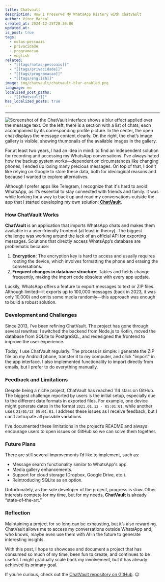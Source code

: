 ```yaml
---
title: Chatvault
description: How I Preserve My WhatsApp History with ChatVault
author: Vítor Marçal
created_at: 2024-12-25T20:30:00
updated_at: 
is_post: true
tags:
  - notas-pessoais
  - privacidade
  - programacao
  - english
related:
  - "[[tags/notas-pessoais]]"
  - "[[tags/privacidade]]"
  - "[[tags/programacao]]"
  - "[[tags/english]]"
image: img/chatvault/chatvault-blur-enabled.png
language: en
localized_post_paths:
  - "[[chatvault]]"
has_localized_posts: true
---
```

----

![Screenshot of the ChatVault interface shows a blur effect applied over the message text. On the left, there is a section with a list of chats, each accompanied by its corresponding profile picture. In the center, the open chat displays the message content clearly. On the right, the chat’s image gallery is visible, showing thumbnails of the available images in the gallery.](/img/chatvault/chatvault-blur-enabled.png)


For at least two years, I had an idea in mind: to find an independent solution for recording and accessing my WhatsApp conversations. I've always hated how the backup system works—dependent on circumstances like changing phones, I ended up losing many precious messages. On top of that, I don't like relying on Google to store these data, both for ideological reasons and because I wanted to explore alternatives.

Although I prefer apps like Telegram, I recognize that it's hard to avoid WhatsApp, as it’s essential to stay connected with friends and family. It was while looking for a way to back up and read my conversations outside the app that I started developing my own solution: **[ChatVault](https://github.com/vitormarcal/chatvault)**.

### How ChatVault Works

**ChatVault** is an application that imports WhatsApp chats and makes them available in a user-friendly frontend (at least in theory). The biggest challenge was working around the lack of an official API for exporting messages. Solutions that directly access WhatsApp’s database are problematic because:

1. **Encryption:** The encryption key is hard to access and usually requires rooting the device, which involves formatting the phone and erasing the conversations.
2. **Frequent changes in database structure:** Tables and fields change frequently, making the import code obsolete with every app update.

Luckily, WhatsApp offers a feature to export messages to text or ZIP files. Although limited—it exports up to 100,000 messages (back in 2023, it was only 10,000) and omits some media randomly—this approach was enough to build a robust solution.

### Development and Challenges

Since 2013, I’ve been refining ChatVault. The project has gone through several rewrites: I switched the backend from Node.js to Kotlin, moved the database from SQLite to PostgreSQL, and redesigned the frontend to improve the user experience.

Today, I use ChatVault regularly. The process is simple: I generate the ZIP file on my Android phone, transfer it to my computer, and click "import" in the app interface. I also implemented functionality to import directly from emails, but I prefer to do everything manually.

### Feedback and Limitations

Despite being a niche project, ChatVault has reached 114 stars on GitHub. The biggest challenge reported by users is the initial setup, especially due to the different date formats in exported files. For example, one device might generate dates in the format `2021.01.12 - 05:01:01`, while another uses `21/01/12 05:01:01`. I address these issues as I receive feedback, but I can’t anticipate all possible variations.

I’ve documented these limitations in the project’s README and always encourage users to open issues on GitHub so we can solve them together.

### Future Plans

There are still several improvements I’d like to implement, such as:

- Message search functionality similar to WhatsApp's app.
- Media gallery enhancements.
- Support for cloud storage (Dropbox, Google Drive, etc.).
- Reintroducing SQLite as an option.

Unfortunately, as the sole developer of the project, progress is slow. Other interests compete for my time, but for my needs, **ChatVault** is already “state-of-the-art.”

### Reflection

Maintaining a project for so long can be exhausting, but it’s also rewarding. ChatVault allows me to access my conversations outside WhatsApp and, who knows, maybe even use them with AI in the future to generate interesting insights.

With this post, I hope to showcase and document a project that has consumed so much of my time, been fun to create, and continues to be useful. I might gradually scale back my involvement, but it has already achieved its primary goal.

If you’re curious, check out the [ChatVault repository on GitHub](https://github.com/vitormarcal/chatvault). 😉